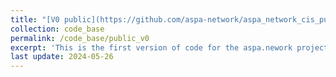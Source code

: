 ```yaml
---
title: "[V0 public](https://github.com/aspa-network/aspa_network_cis_public)"
collection: code_base
permalink: /code_base/public_v0
excerpt: 'This is the first version of code for the aspa.nework project. The public code is for demonstration only.'
last update: 2024-05-26
---
```

